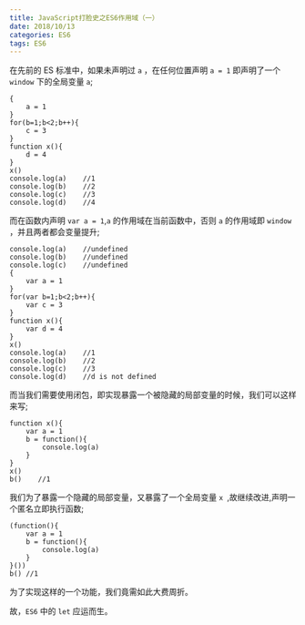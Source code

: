 ```yaml
---
title: JavaScript打脸史之ES6作用域（一）
date: 2018/10/13
categories: ES6
tags: ES6
---
```

在先前的 ES 标准中，如果未声明过 `a` ，在任何位置声明 `a = 1` 即声明了一个 `window` 下的全局变量 `a`;

```
{
    a = 1
}
for(b=1;b<2;b++){
    c = 3
}
function x(){
    d = 4
}
x()
console.log(a)    //1
console.log(b)    //2
console.log(c)    //3
console.log(d)    //4
```

而在函数内声明 `var a = 1`,`a` 的作用域在当前函数中，否则 `a` 的作用域即 `window` ，并且两者都会变量提升;

```
console.log(a)    //undefined
console.log(b)    //undefined
console.log(c)    //undefined
{
    var a = 1
}
for(var b=1;b<2;b++){
    var c = 3
}
function x(){
    var d = 4
}
x()
console.log(a)    //1
console.log(b)    //2
console.log(c)    //3
console.log(d)    //d is not defined
```

而当我们需要使用闭包，即实现暴露一个被隐藏的局部变量的时候，我们可以这样来写;

```
function x(){
    var a = 1
    b = function(){
        console.log(a)
    }
}
x()
b()    //1
```

我们为了暴露一个隐藏的局部变量，又暴露了一个全局变量 `x `,故继续改进,声明一个匿名立即执行函数;

```
(function(){
    var a = 1
    b = function(){
        console.log(a)
    }
}())
b() //1
```

为了实现这样的一个功能，我们竟需如此大费周折。

故，`ES6` 中的 `let` 应运而生。





